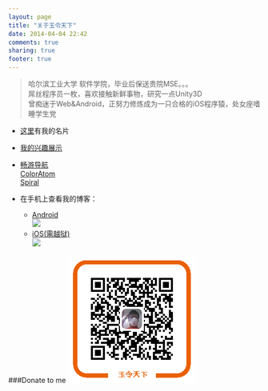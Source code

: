 ```yaml
---
layout: page
title: "关于玉令天下"
date: 2014-04-04 22:42
comments: true
sharing: true
footer: true
---
```


>哈尔滨工业大学 软件学院，毕业后保送贵院MSE。。。  
>屌丝程序员一枚，喜欢接触新鲜事物，研究一点Unity3D  
>曾痴迷于Web&Android，正努力修炼成为一只合格的iOS程序猿，处女座嗜睡学生党  

- [这里](http://about.me/yulingtianxia/)有我的名片  

- [我的兴趣展示](http://yulingtianxia.com/about/aboutme.html)  

- 	[畅游导航](http://changyou.yulingtianxia.com)  
	[ColorAtom](http://coloratom.yulingtianxia.com)  
	[Spiral](https://github.com/yulingtianxia/Spiral)  

- 在手机上查看我的博客：
	- [Android](/download/blog_android.apk)  
	![](http://yulingtianxia.qiniudn.com/qrcode-android.png)  
	- [iOS(需越狱)](/download/玉令天下的Blog_0.3_iosbrk.ipa)  
	![](http://yulingtianxia.qiniudn.com/qrcode-ios.png)

###Donate to me
![向我付款](/images/about/zhifubao.png)  

 
 